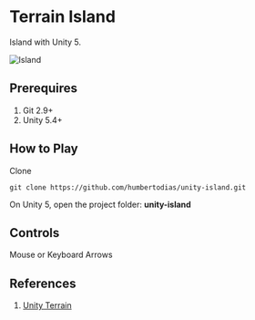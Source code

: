# Terrain Island

Island with Unity 5.

![Island](doc/island.gif)


## Prerequires

1. Git 2.9+
3. Unity 5.4+


## How to Play

Clone

```
git clone https://github.com/humbertodias/unity-island.git
```

On Unity 5, open the project folder: **unity-island**


## Controls

Mouse or Keyboard Arrows


## References

1. [Unity Terrain](https://docs.unity3d.com/Manual/script-Terrain.html)



